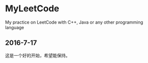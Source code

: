 # MyLeetCode
My practice on LeetCode with C++, Java or any other programming language

## 2016-7-17
这是一个好的开始，希望能保持。
